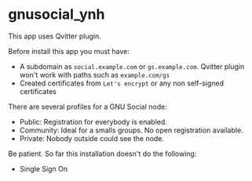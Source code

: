 # gnusocial_ynh

This app uses Qvitter plugin.

Before install this app you must have:

- A subdomain as ```social.example.com``` or ```gs.example.com```. Qvitter plugin won't work with paths such as ```example.com/gs```
- Created certificates from ```Let's encrypt``` or any non self-signed certificates

There are several profiles for a GNU Social node:

- Public:  Registration for everybody is enabled.
- Community: Ideal for a smalls groups. No open registration available.
- Private: Nobody outside could see the node.

Be patient. So far this installation doesn't do the following:

- Single Sign On


